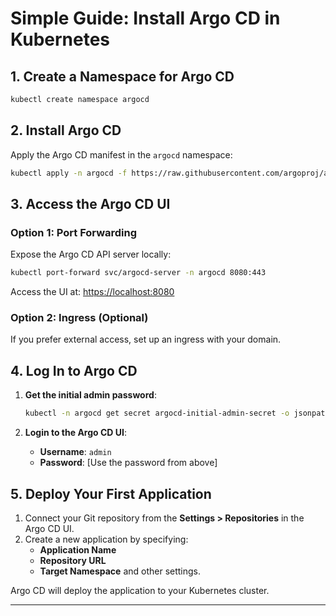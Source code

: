 # Simple Guide: Install Argo CD in Kubernetes

## 1. Create a Namespace for Argo CD

```bash
kubectl create namespace argocd
```

## 2. Install Argo CD

Apply the Argo CD manifest in the `argocd` namespace:

```bash
kubectl apply -n argocd -f https://raw.githubusercontent.com/argoproj/argo-cd/stable/manifests/install.yaml
```

## 3. Access the Argo CD UI

### Option 1: Port Forwarding

Expose the Argo CD API server locally:

```bash
kubectl port-forward svc/argocd-server -n argocd 8080:443
```

Access the UI at: [https://localhost:8080](https://localhost:8080)

### Option 2: Ingress (Optional)

If you prefer external access, set up an ingress with your domain.

## 4. Log In to Argo CD

1. **Get the initial admin password**:

   ```bash
   kubectl -n argocd get secret argocd-initial-admin-secret -o jsonpath="{.data.password}" | base64 -d; echo
   ```

2. **Login to the Argo CD UI**:

   - **Username**: `admin`
   - **Password**: [Use the password from above]

## 5. Deploy Your First Application

1. Connect your Git repository from the **Settings > Repositories** in the Argo CD UI.
2. Create a new application by specifying:
   - **Application Name**
   - **Repository URL**
   - **Target Namespace** and other settings.

Argo CD will deploy the application to your Kubernetes cluster.

---

